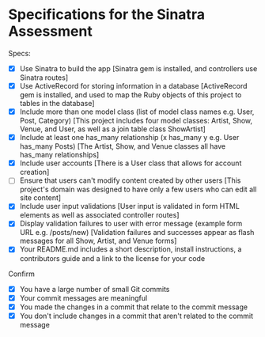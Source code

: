 # Specifications for the Sinatra Assessment

Specs:
- [x] Use Sinatra to build the app [Sinatra gem is installed, and controllers use Sinatra routes]
- [x] Use ActiveRecord for storing information in a database [ActiveRecord gem is installed, and used to map the Ruby objects of this project to tables in the database]
- [x] Include more than one model class (list of model class names e.g. User, Post, Category) [This project includes four model classes: Artist, Show, Venue, and User, as well as a join table class ShowArtist]
- [x] Include at least one has_many relationship (x has_many y e.g. User has_many Posts) [The Artist, Show, and Venue classes all have has_many relationships]
- [x] Include user accounts [There is a User class that allows for account creation]
- [ ] Ensure that users can't modify content created by other users [This project's domain was designed to have only a few users who can edit all site content]
- [x] Include user input validations [User input is validated in form HTML elements as well as associated controller routes]
- [x] Display validation failures to user with error message (example form URL e.g. /posts/new) [Validation failures and successes appear as flash messages for all Show, Artist, and Venue forms]
- [x] Your README.md includes a short description, install instructions, a contributors guide and a link to the license for your code

Confirm
- [x] You have a large number of small Git commits
- [x] Your commit messages are meaningful
- [x] You made the changes in a commit that relate to the commit message
- [x] You don't include changes in a commit that aren't related to the commit message
